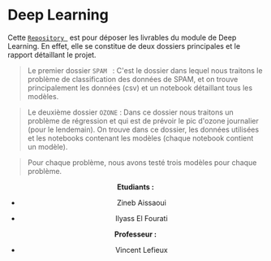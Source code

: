 # Deep Learning

Cette [``Repository ``](https://github.com/ilyasselfourati/Deep_Learning_ZE) est pour déposer les livrables du module de Deep Learning. En effet, elle se constitue de deux dossiers principales et le rapport détaillant le projet.

> Le premier dossier `SPAM ` : C'est le dossier dans lequel nous traitons le problème de classification des données de SPAM, et on trouve principalement les données (csv) et un notebook détaillant tous les modèles.

> Le deuxième dossier `OZONE` : Dans ce dossier nous traitons un problème de régression et qui est de prévoir le pic d'ozone journalier (pour le lendemain). On trouve dans ce dossier, les données utilisées et les notebooks contenant les modèles (chaque notebook contient un modèle).

> Pour chaque problème, nous avons testé trois modèles pour chaque problème.

<div align="center">
<div>
<b>Etudiants : </b>

- Zineb Aissaoui

- Ilyass El Fourati
</div>
<div>
<b>Professeur : </b>

- Vincent Lefieux
</div>

</div>

